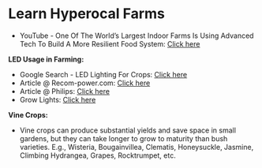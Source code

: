 # Learn Hyperocal Farms

- YouTube - One Of The World’s Largest Indoor Farms Is Using Advanced Tech To Build A More Resilient Food System: [Click here](https://www.youtube.com/watch?v=mYdt6CAwKAY)

**LED Usage in Farming:**

- Google Search - LED Lighting For Crops: [Click here](https://www.google.com/search?q=led+lighting+for+crops&oq=led+lighting+for+crops&gs_lcrp=EgZjaHJvbWUyBggAEEUYOTIHCAEQABiABDIHCAIQABiABDIHCAMQABiABDIHCAQQABiABDIHCAUQABiABDIHCAYQABiABDIHCAcQABiABDIHCAgQABiABDIHCAkQABiABNIBCDM3MzdqMGo3qAIAsAIA&sourceid=chrome&ie=UTF-8)
- Article @ Recom-power.com: [Click here](https://recom-power.com/en/rec-n-the-benefits-of-led-lighting-in-agriculture-289.html?0#:~:text=On%20a%20larger%20scale%2C%20LED,of%20their%20normal%20growing%20season.)
- Article @ Philips: [Click here](https://www.lighting.philips.com/application-areas/specialist-applications/horticulture/vertical-farming-led-lights)
- Grow Lights: [Click here](https://www.youtube.com/watch?v=9qgqZJ0Gt_0)

**Vine Crops:**
- Vine crops can produce substantial yields and save space in small gardens, but they can take longer to grow to maturity than bush varieties. E.g., Wisteria, Bougainvillea, Clematis, Honeysuckle, Jasmine, Climbing Hydrangea, Grapes, Rocktrumpet, etc.
